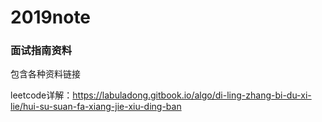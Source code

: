 # 2019note

### 面试指南资料

包含各种资料链接

leetcode详解：https://labuladong.gitbook.io/algo/di-ling-zhang-bi-du-xi-lie/hui-su-suan-fa-xiang-jie-xiu-ding-ban
